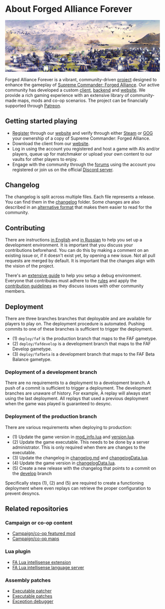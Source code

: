 
# About Forged Alliance Forever

![Impression of the game](/images/impression-a.jpg)

Forged Alliance Forever is a vibrant, community-driven [project](https://github.com/FAForever) designed to enhance the gameplay of [Supreme Commander: Forged Alliance](https://store.steampowered.com/app/9420). Our active community has developed a custom [client](https://github.com/FAForever/downlords-faf-client), [backend](https://github.com/FAForever/server) and [website](https://github.com/FAForever/website). We provide a rich gaming experience with an extensive library of community-made maps, mods and co-op scenarios. The project can be financially supported through [Patreon](https://www.patreon.com/faf).

## Getting started playing

- [Register](https://faforever.com/account/register) through our [website](https://faforever.com/) and verify through either [Steam](https://store.steampowered.com/) or [GOG](https://www.gog.com/) your ownership of a copy of Supreme Commander: Forged Alliance.
- Download the client from our [website](https://faforever.com/).
- Log in using the account you registered and host a game with AIs and/or players, queue up for matchmaker or upload your own content to our vaults for other players to enjoy.
- Engage with the community through the [forums](https://forum.faforever.com/) using the account you registered or join us on the official [Discord server](https://discord.gg/mXahVSKGVb).

## Changelog

The changelog is split across multiple files. Each file represents a release. You can find them in the [changelog](./changelog/) folder. Some changes are also described in an [alternative format](http://patchnotes.faforever.com/) that makes them easier to read for the community.

## Contributing

There are instructions [in English](setup/setup-english.md) and [in Russian](setup/setup-russian.md) to help you set up a development environment. It is important that you discuss your contributions beforehand. You can do this by making a comment on an existing issue or, if it doesn't exist yet, by opening a new issue. Not all pull requests are merged by default. It is important that the changes align with the vision of the project.

There's an [extensive guide](./setup/setup-english.md) to help you setup a debug environment. Everyone that contributes must adhere to the [rules](https://www.faforever.com/rules) and apply the [contribution guidelines](https://forum.faforever.com/topic/2051/faf-contribution-guidelines) as they discuss issues with other community members.

## Deployment

There are three branches branches that deployable and are available for players to play on. The deployment procedure is automated. Pushing commits to one of these branches is sufficient to trigger the deployment. 

- (1) `deploy/faf` is the production branch that maps to the FAF gametype.
- (2) `deploy/fafdevelop` is a development branch that maps to the FAF Develop gametype.
- (3) `deploy/fafbeta` is a development branch that maps to the FAF Beta Balance gametype.

### Deployment of a development branch

There are no requirements to a deployment to a development branch. A push of a commit is sufficient to trigger a deployment. The development branches are unaware of history. For example, A replay will always start using the last deployment. All replays that used a previous deployment when the game was played is guaranteed to desync.

### Deployment of the production branch

There are various requirements when deploying to production:

- (1) Update the game version in [mod_info.lua](/mod_info.lua) and [version.lua](/lua/version.lua).
- (2) Update the game executable. This needs to be done by a server administrator. This is only required when there are changes to the executable.
- (3) Update the changelog in [changelog.md](/changelog.md) and [changelogData.lua](/lua/ui/lobby/changelogData.lua).
- (4) Update the game version in [changelogData.lua](/lua/ui/lobby/changelogData.lua).
- (5) Create a new release with the changelog that points to a commit on the [develop]() branch
  
Specifically steps (1), (2) and (5) are required to create a functioning deployment where even replays can retrieve the proper configuration to prevent desyncs.

## Related repositories

### Campaign or co-op content

- [Campaign/co-op featured mod](https://github.com/FAForever/fa-coop)
- [Campaign/co-op maps](https://github.com/FAForever/faf-coop-maps)

### Lua plugin

 - [FA Lua intellisense extension](https://github.com/FAForever/fa-lua-vscode-extension)
 - [FA Lua intellisense language server](https://github.com/FAForever/fa-lua-language-server)

### Assembly patches

 - [Executable patcher](https://github.com/FAForever/FA_Patcher)
 - [Executable patches](https://github.com/FAForever/FA-Binary-Patches)
 - [Exception debugger](https://github.com/FAForever/FADeepProbe)
